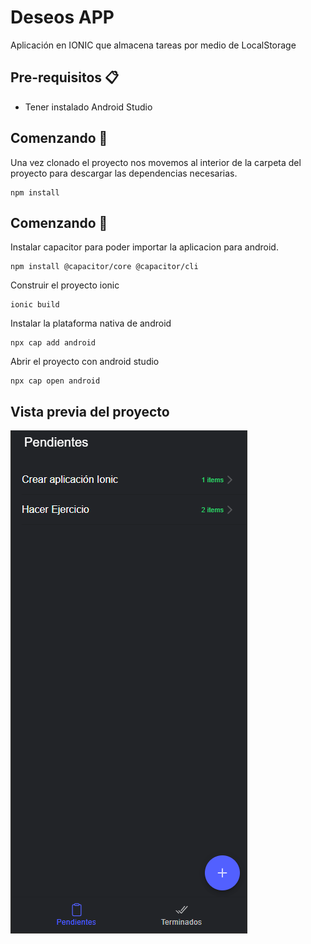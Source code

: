 # Deseos APP
Aplicación en IONIC que almacena tareas por medio de LocalStorage

## Pre-requisitos 📋
- Tener instalado Android Studio

## Comenzando 🚀

Una vez clonado el proyecto nos movemos al interior de la carpeta del proyecto para descargar las dependencias necesarias.
```
npm install
```

## Comenzando 🚀

Instalar capacitor para poder importar la aplicacion para android.
```
npm install @capacitor/core @capacitor/cli
```

Construir el proyecto ionic
```
ionic build
```

Instalar la plataforma nativa de android
```
npx cap add android
```

Abrir el proyecto con android studio
```
npx cap open android
```

## Vista previa del proyecto
![screenshot](screenshot.png)